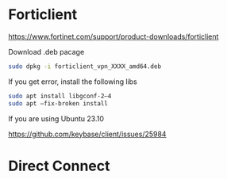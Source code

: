 # Forticlient

https://www.fortinet.com/support/product-downloads/forticlient

Download .deb pacage

```bash
sudo dpkg -i forticlient_vpn_XXXX_amd64.deb
```

If you get error, install the following libs

```bash
sudo apt install libgconf-2–4  
sudo apt —fix-broken install
```

If you are using Ubuntu 23.10 

https://github.com/keybase/client/issues/25984
# Direct Connect
